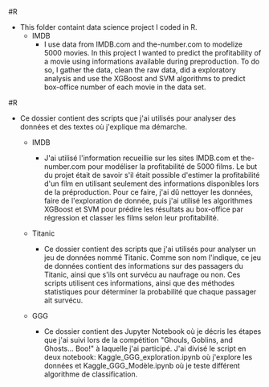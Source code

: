 #R
* This folder containt data science project I coded in R.
  * IMDB  
     * I use data from IMDB.com and the-number.com to modelize 5000 movies. In this project I wanted to predict the profitability
     of a movie using informations available during preproduction. To do so, I gather the data, clean the raw data, did a 
     exploratory analysis and use the XGBoost and SVM algorithms to predict box-office number of each movie in the data set.
    
#R
* Ce dossier contient des scripts que j'ai utilisés pour analyser des données et des textes où j'explique ma démarche. 
  * IMDB  
     * J'ai utilisé l'information recueillie sur les sites IMDB.com et the-number.com pour modéliser la profitabilité de 5000 films. Le but du projet était de savoir s'il était possible d'estimer la profitabilité d'un film en utilisant seulement des informations disponibles lors de la préproduction. Pour ce faire, j'ai dû nettoyer les données, faire de l'exploration de donnée, puis j'ai utilisé les algorithmes XGBoost et SVM pour prédire les résultats au box-office par régression et classer les films selon leur profitabilité.
  *  Titanic
     * Ce dossier contient des scripts que j'ai utilisés pour analyser un jeu de données nommé Titanic. Comme son nom l'indique, ce jeu de données contient des informations sur des passagers du Titanic, ainsi que s'ils ont survécu au naufrage ou non. Ces scripts utilisent ces informations, ainsi que des méthodes statistiques pour déterminer la probabilité que chaque passager ait survécu.
     
  * GGG
    * Ce dossier contient des Jupyter Notebook où je décris les étapes que j'ai suivi lors de la compétition "Ghouls, Goblins, and Ghosts... Boo!" à laquelle  j'ai participé. J'ai divisé le script en deux notebook: Kaggle_GGG_exploration.ipynb où j'explore les données et Kaggle_GGG_Modèle.ipynb où je teste différent algorithme de classification.























